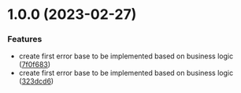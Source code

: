 # 1.0.0 (2023-02-27)


### Features

* create first error base to be implemented based on business logic ([7f0f683](https://github.com/lopesboa/resolve-or/commit/7f0f6835b65e9bb5cebc714c706819c8a08858be))
* create first error base to be implemented based on business logic ([323dcd6](https://github.com/lopesboa/resolve-or/commit/323dcd664e18aa85e845448632f00c74764536dd))
